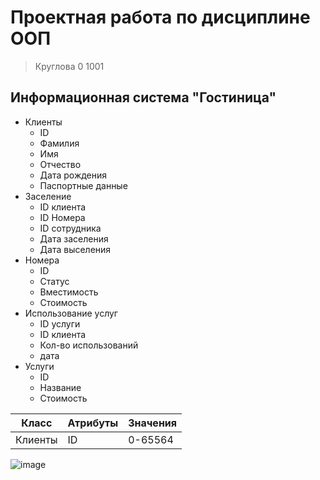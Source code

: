 # Проектная работа по дисциплине ООП
> Круглова 0 1001

## Информационная система "Гостиница"
 - Клиенты
   - ID
   - Фамилия
   - Имя
   - Отчество
   - Дата рождения 
   - Паспортные данные
 - Заселение
   - ID клиента
   - ID Номера
   - ID сотрудника
   - Дата заселения
   - Дата выселения
 - Номера
   - ID
   - Статус
   - Вместимость
   - Стоимость
 - Использование услуг
   - ID услуги
   - ID клиента
   - Кол-во использований
   - дата
 - Услуги
   - ID 
   - Название
   - Стоимость


| Класс | Атрибуты | Значения |
|-------|----------|----------|
| Клиенты | ID | 0-65564 |

  
 ![image](https://user-images.githubusercontent.com/102413548/160236468-52ae8d3f-6927-47ed-980e-53b08bf9ff67.png)
